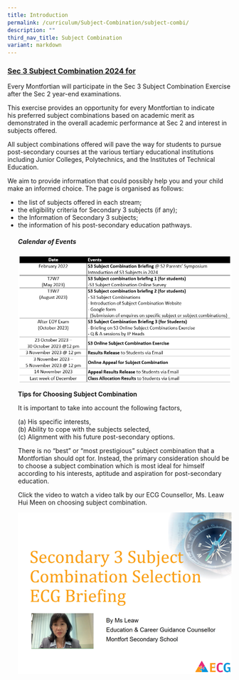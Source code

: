 ```yaml
---
title: Introduction
permalink: /curriculum/Subject-Combination/subject-combi/
description: ""
third_nav_title: Subject Combination
variant: markdown
---
```

<h3> <strong><u>Sec 3 Subject Combination 2024 for </u></strong></h3>

Every Montfortian will participate in the Sec 3 Subject Combination Exercise after the Sec 2 year-end examinations.&nbsp;

This&nbsp;exercise provides an opportunity for every Montfortian&nbsp;to indicate his&nbsp;preferred subject combinations based on academic merit as demonstrated in the overall academic performance at Sec&nbsp;2 and interest in subjects offered. 

All subject combinations offered will pave the way for students to pursue post-secondary courses at the various&nbsp;tertiary&nbsp;educational institutions including Junior Colleges, Polytechnics, and the Institutes of Technical Education.

We aim to provide information that could possibly help you and your child make an informed choice. The page is organised as follows:
<ul>
<li>the list of subjects offered in each stream;</li>
<li>the eligibility criteria for Secondary 3 subjects (if any);</li>
<li>the Information of Secondary 3 subjects;</li>
	<li>the information of his post-secondary education pathways.
</li>
<h5><strong>Calendar of Events</strong></h5>
<img alt="Timeline for 2023" src="/images/Timeline%20(2)%20for%202023.png">

<strong>Tips for Choosing Subject Combination</strong>

It is important to take into account the following factors,

(a) His specific interests,    
(b) Ability to cope with the subjects selected,   
(c) Alignment with his future post-secondary options. 

There is no “best” or “most prestigious” subject combination that a Montfortian should opt for. Instead, the primary consideration should be to choose a subject combination which is most ideal for himself according to his interests, aptitude and aspiration for post-secondary education. 

Click the video to watch a video talk by our ECG Counsellor, Ms. Leaw Hui Meen on choosing subject combination.

<a href="https://drive.google.com/file/d/135041pPKLzQNszkuXI0glcTAlzTRsi27/view" target="_self"><img src="/images/ECG%20video%20picture.png"></a></ul>